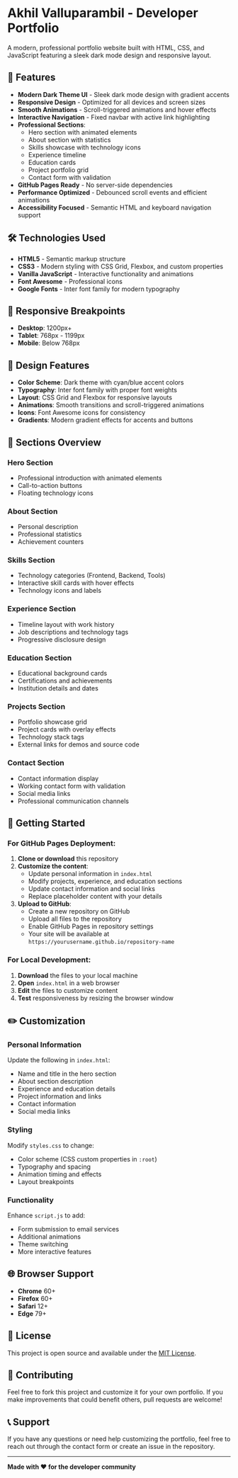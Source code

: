 # Akhil Valluparambil - Developer Portfolio

A modern, professional portfolio website built with HTML, CSS, and JavaScript featuring a sleek dark mode design and responsive layout.

## 🚀 Features

- **Modern Dark Theme UI** - Sleek dark mode design with gradient accents
- **Responsive Design** - Optimized for all devices and screen sizes
- **Smooth Animations** - Scroll-triggered animations and hover effects
- **Interactive Navigation** - Fixed navbar with active link highlighting
- **Professional Sections**:
  - Hero section with animated elements
  - About section with statistics
  - Skills showcase with technology icons
  - Experience timeline
  - Education cards
  - Project portfolio grid
  - Contact form with validation
- **GitHub Pages Ready** - No server-side dependencies
- **Performance Optimized** - Debounced scroll events and efficient animations
- **Accessibility Focused** - Semantic HTML and keyboard navigation support

## 🛠️ Technologies Used

- **HTML5** - Semantic markup structure
- **CSS3** - Modern styling with CSS Grid, Flexbox, and custom properties
- **Vanilla JavaScript** - Interactive functionality and animations
- **Font Awesome** - Professional icons
- **Google Fonts** - Inter font family for modern typography

## 📱 Responsive Breakpoints

- **Desktop**: 1200px+
- **Tablet**: 768px - 1199px
- **Mobile**: Below 768px

## 🎨 Design Features

- **Color Scheme**: Dark theme with cyan/blue accent colors
- **Typography**: Inter font family with proper font weights
- **Layout**: CSS Grid and Flexbox for responsive layouts
- **Animations**: Smooth transitions and scroll-triggered animations
- **Icons**: Font Awesome icons for consistency
- **Gradients**: Modern gradient effects for accents and buttons

## 📄 Sections Overview

### Hero Section
- Professional introduction with animated elements
- Call-to-action buttons
- Floating technology icons

### About Section
- Personal description
- Professional statistics
- Achievement counters

### Skills Section
- Technology categories (Frontend, Backend, Tools)
- Interactive skill cards with hover effects
- Technology icons and labels

### Experience Section
- Timeline layout with work history
- Job descriptions and technology tags
- Progressive disclosure design

### Education Section
- Educational background cards
- Certifications and achievements
- Institution details and dates

### Projects Section
- Portfolio showcase grid
- Project cards with overlay effects
- Technology stack tags
- External links for demos and source code

### Contact Section
- Contact information display
- Working contact form with validation
- Social media links
- Professional communication channels

## 🚀 Getting Started

### For GitHub Pages Deployment:

1. **Clone or download** this repository
2. **Customize the content**:
   - Update personal information in `index.html`
   - Modify projects, experience, and education sections
   - Update contact information and social links
   - Replace placeholder content with your details
3. **Upload to GitHub**:
   - Create a new repository on GitHub
   - Upload all files to the repository
   - Enable GitHub Pages in repository settings
   - Your site will be available at `https://yourusername.github.io/repository-name`

### For Local Development:

1. **Download** the files to your local machine
2. **Open** `index.html` in a web browser
3. **Edit** the files to customize content
4. **Test** responsiveness by resizing the browser window

## ✏️ Customization

### Personal Information
Update the following in `index.html`:
- Name and title in the hero section
- About section description
- Experience and education details
- Project information and links
- Contact information
- Social media links

### Styling
Modify `styles.css` to change:
- Color scheme (CSS custom properties in `:root`)
- Typography and spacing
- Animation timing and effects
- Layout breakpoints

### Functionality
Enhance `script.js` to add:
- Form submission to email services
- Additional animations
- Theme switching
- More interactive features

## 🌐 Browser Support

- **Chrome** 60+
- **Firefox** 60+
- **Safari** 12+
- **Edge** 79+

## 📝 License

This project is open source and available under the [MIT License](LICENSE).

## 🤝 Contributing

Feel free to fork this project and customize it for your own portfolio. If you make improvements that could benefit others, pull requests are welcome!

## 📞 Support

If you have any questions or need help customizing the portfolio, feel free to reach out through the contact form or create an issue in the repository.

---

**Made with ❤️ for the developer community**
